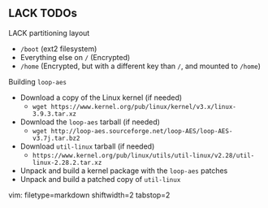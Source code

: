 ## LACK TODOs ##

LACK partitioning layout
- `/boot` (ext2 filesystem)
- Everything else on `/` (Encrypted)
- `/home` (Encrypted, but with a different key than `/`, and mounted to
  `/home`)

Building `loop-aes`
- Download a copy of the Linux kernel (if needed)
  - `wget https://www.kernel.org/pub/linux/kernel/v3.x/linux-3.9.3.tar.xz`
- Download the `loop-aes` tarball (if needed)
  - `wget http://loop-aes.sourceforge.net/loop-AES/loop-AES-v3.7j.tar.bz2`
- Download `util-linux` tarball (if needed)
  - `https://www.kernel.org/pub/linux/utils/util-linux/v2.28/util-linux-2.28.2.tar.xz`
- Unpack and build a kernel package with the `loop-aes` patches
- Unpack and build a patched copy of `util-linux`


vim: filetype=markdown shiftwidth=2 tabstop=2
